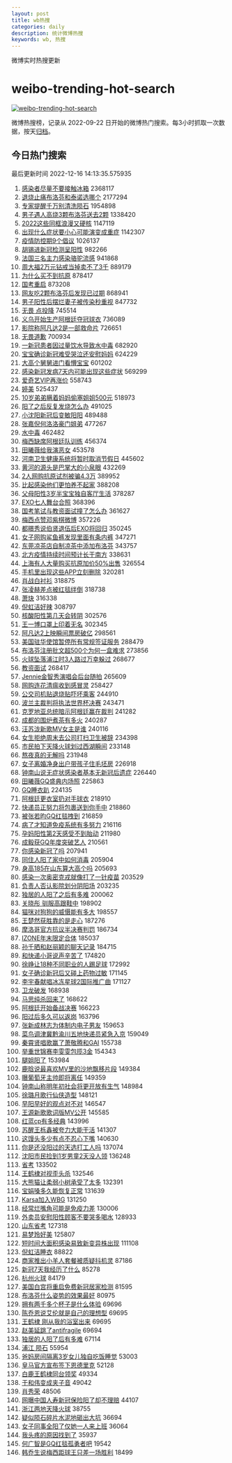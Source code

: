 ```yaml
---
layout: post
title: wb热搜
categories: daily
description: 统计微博热搜
keywords: wb, 热搜
---
```


微博实时热搜更新

# weibo-trending-hot-search

[![weibo-trending-hot-search](https://github.com/ameizi/weibo-trending-hot-search/actions/workflows/ci.yml/badge.svg)](https://github.com/ameizi/weibo-trending-hot-search/actions/workflows/ci.yml)

微博热搜榜，记录从 2022-09-22 日开始的微博热门搜索。每3小时抓取一次数据，按天[归档](./archives)。

## 今日热门搜索

<!-- BEGIN --> 
最后更新时间 2022-12-16 14:13:35.575935 
1. [感染者尽量不要接触冰箱](https://s.weibo.com/weibo?q=%23%E6%84%9F%E6%9F%93%E8%80%85%E5%B0%BD%E9%87%8F%E4%B8%8D%E8%A6%81%E6%8E%A5%E8%A7%A6%E5%86%B0%E7%AE%B1%23&t=31&band_rank=1&Refer=top) 2368117
1. [退烧止痛布洛芬和泰诺选哪个](https://s.weibo.com/weibo?q=%23%E9%80%80%E7%83%A7%E6%AD%A2%E7%97%9B%E5%B8%83%E6%B4%9B%E8%8A%AC%E5%92%8C%E6%B3%B0%E8%AF%BA%E9%80%89%E5%93%AA%E4%B8%AA%23&t=31&band_rank=1&Refer=top) 2177294
1. [专家提醒千万别清洗陨石](https://s.weibo.com/weibo?q=%23%E4%B8%93%E5%AE%B6%E6%8F%90%E9%86%92%E5%8D%83%E4%B8%87%E5%88%AB%E6%B8%85%E6%B4%97%E9%99%A8%E7%9F%B3%23&t=31&band_rank=1&Refer=top) 1954898
1. [男子遇人高烧3颗布洛芬送去2颗](https://s.weibo.com/weibo?q=%23%E7%94%B7%E5%AD%90%E9%81%87%E4%BA%BA%E9%AB%98%E7%83%A73%E9%A2%97%E5%B8%83%E6%B4%9B%E8%8A%AC%E9%80%81%E5%8E%BB2%E9%A2%97%23&t=31&band_rank=2&Refer=top) 1338420
1. [2022这些同框浪漫又硬核](https://s.weibo.com/weibo?q=%232022%E8%BF%99%E4%BA%9B%E5%90%8C%E6%A1%86%E6%B5%AA%E6%BC%AB%E5%8F%88%E7%A1%AC%E6%A0%B8%23&t=31&band_rank=3&Refer=top) 1147119
1. [出现什么症状要小心可能演变成重症](https://s.weibo.com/weibo?q=%23%E5%87%BA%E7%8E%B0%E4%BB%80%E4%B9%88%E7%97%87%E7%8A%B6%E8%A6%81%E5%B0%8F%E5%BF%83%E5%8F%AF%E8%83%BD%E6%BC%94%E5%8F%98%E6%88%90%E9%87%8D%E7%97%87%23&t=31&band_rank=2&Refer=top) 1142307
1. [疫情防控期9个倡议](https://s.weibo.com/weibo?q=%23%E7%96%AB%E6%83%85%E9%98%B2%E6%8E%A7%E6%9C%9F9%E4%B8%AA%E5%80%A1%E8%AE%AE%23&t=31&band_rank=3&Refer=top) 1026137
1. [胡锡进新冠检测呈阳性](https://s.weibo.com/weibo?q=%23%E8%83%A1%E9%94%A1%E8%BF%9B%E6%96%B0%E5%86%A0%E6%A3%80%E6%B5%8B%E5%91%88%E9%98%B3%E6%80%A7%23&t=31&band_rank=4&Refer=top) 982266
1. [法国三名主力感染骆驼流感](https://s.weibo.com/weibo?q=%23%E6%B3%95%E5%9B%BD%E4%B8%89%E5%90%8D%E4%B8%BB%E5%8A%9B%E6%84%9F%E6%9F%93%E9%AA%86%E9%A9%BC%E6%B5%81%E6%84%9F%23&t=31&band_rank=4&Refer=top) 941868
1. [周大福2万元钻戒当掉卖不了3千](https://s.weibo.com/weibo?q=%23%E5%91%A8%E5%A4%A7%E7%A6%8F2%E4%B8%87%E5%85%83%E9%92%BB%E6%88%92%E5%BD%93%E6%8E%89%E5%8D%96%E4%B8%8D%E4%BA%863%E5%8D%83%23&t=31&band_rank=5&Refer=top) 889179
1. [为什么买不到抗原](https://s.weibo.com/weibo?q=%23%E4%B8%BA%E4%BB%80%E4%B9%88%E4%B9%B0%E4%B8%8D%E5%88%B0%E6%8A%97%E5%8E%9F%23&t=31&band_rank=6&Refer=top) 878417
1. [国考重启](https://s.weibo.com/weibo?q=%23%E5%9B%BD%E8%80%83%E9%87%8D%E5%90%AF%23&t=31&band_rank=5&Refer=top) 873208
1. [网友吃2颗布洛芬后发现已过期](https://s.weibo.com/weibo?q=%23%E7%BD%91%E5%8F%8B%E5%90%832%E9%A2%97%E5%B8%83%E6%B4%9B%E8%8A%AC%E5%90%8E%E5%8F%91%E7%8E%B0%E5%B7%B2%E8%BF%87%E6%9C%9F%23&t=31&band_rank=7&Refer=top) 868941
1. [男子阳性后摆烂妻子被传染秒重视](https://s.weibo.com/weibo?q=%23%E7%94%B7%E5%AD%90%E9%98%B3%E6%80%A7%E5%90%8E%E6%91%86%E7%83%82%E5%A6%BB%E5%AD%90%E8%A2%AB%E4%BC%A0%E6%9F%93%E7%A7%92%E9%87%8D%E8%A7%86%23&t=31&band_rank=1&Refer=top) 847732
1. [无畏 点投降](https://s.weibo.com/weibo?q=%E6%97%A0%E7%95%8F%20%E7%82%B9%E6%8A%95%E9%99%8D&t=31&band_rank=5&Refer=top) 745514
1. [义乌开始生产阿根廷夺冠球衣](https://s.weibo.com/weibo?q=%23%E4%B9%89%E4%B9%8C%E5%BC%80%E5%A7%8B%E7%94%9F%E4%BA%A7%E9%98%BF%E6%A0%B9%E5%BB%B7%E5%A4%BA%E5%86%A0%E7%90%83%E8%A1%A3%23&t=31&band_rank=6&Refer=top) 736089
1. [影院称阿凡达2是一部救命片](https://s.weibo.com/weibo?q=%23%E5%BD%B1%E9%99%A2%E7%A7%B0%E9%98%BF%E5%87%A1%E8%BE%BE2%E6%98%AF%E4%B8%80%E9%83%A8%E6%95%91%E5%91%BD%E7%89%87%23&t=31&band_rank=7&Refer=top) 726651
1. [无畏道歉](https://s.weibo.com/weibo?q=%23%E6%97%A0%E7%95%8F%E9%81%93%E6%AD%89%23&t=31&band_rank=8&Refer=top) 700934
1. [一新冠患者因过量饮水导致水中毒](https://s.weibo.com/weibo?q=%23%E4%B8%80%E6%96%B0%E5%86%A0%E6%82%A3%E8%80%85%E5%9B%A0%E8%BF%87%E9%87%8F%E9%A5%AE%E6%B0%B4%E5%AF%BC%E8%87%B4%E6%B0%B4%E4%B8%AD%E6%AF%92%23&t=31&band_rank=2&Refer=top) 682920
1. [宝宝确诊新冠难受哭泣还安慰妈妈](https://s.weibo.com/weibo?q=%23%E5%AE%9D%E5%AE%9D%E7%A1%AE%E8%AF%8A%E6%96%B0%E5%86%A0%E9%9A%BE%E5%8F%97%E5%93%AD%E6%B3%A3%E8%BF%98%E5%AE%89%E6%85%B0%E5%A6%88%E5%A6%88%23&t=31&band_rank=9&Refer=top) 624229
1. [大高个舅舅进门看懵宝宝](https://s.weibo.com/weibo?q=%23%E5%A4%A7%E9%AB%98%E4%B8%AA%E8%88%85%E8%88%85%E8%BF%9B%E9%97%A8%E7%9C%8B%E6%87%B5%E5%AE%9D%E5%AE%9D%23&t=31&band_rank=7&Refer=top) 601202
1. [感染新冠发病7天内可能出现这些症状](https://s.weibo.com/weibo?q=%23%E6%84%9F%E6%9F%93%E6%96%B0%E5%86%A0%E5%8F%91%E7%97%857%E5%A4%A9%E5%86%85%E5%8F%AF%E8%83%BD%E5%87%BA%E7%8E%B0%E8%BF%99%E4%BA%9B%E7%97%87%E7%8A%B6%23&t=31&band_rank=25&Refer=top) 569299
1. [爱奇艺VIP再涨价](https://s.weibo.com/weibo?q=%23%E7%88%B1%E5%A5%87%E8%89%BAVIP%E5%86%8D%E6%B6%A8%E4%BB%B7%23&t=31&band_rank=10&Refer=top) 558743
1. [婷美](https://s.weibo.com/weibo?q=%E5%A9%B7%E7%BE%8E&t=31&band_rank=8&Refer=top) 525437
1. [10岁弟弟瞒着妈妈偷塞姐姐500元](https://s.weibo.com/weibo?q=%2310%E5%B2%81%E5%BC%9F%E5%BC%9F%E7%9E%92%E7%9D%80%E5%A6%88%E5%A6%88%E5%81%B7%E5%A1%9E%E5%A7%90%E5%A7%90500%E5%85%83%23&t=31&band_rank=9&Refer=top) 518973
1. [阳了之后反复发烧怎么办](https://s.weibo.com/weibo?q=%23%E9%98%B3%E4%BA%86%E4%B9%8B%E5%90%8E%E5%8F%8D%E5%A4%8D%E5%8F%91%E7%83%A7%E6%80%8E%E4%B9%88%E5%8A%9E%23&t=31&band_rank=10&Refer=top) 491025
1. [小沈阳新冠后变敏阳阳](https://s.weibo.com/weibo?q=%23%E5%B0%8F%E6%B2%88%E9%98%B3%E6%96%B0%E5%86%A0%E5%90%8E%E5%8F%98%E6%95%8F%E9%98%B3%E9%98%B3%23&t=31&band_rank=12&Refer=top) 489488
1. [张嘉倪何洛洛豪门姐弟](https://s.weibo.com/weibo?q=%23%E5%BC%A0%E5%98%89%E5%80%AA%E4%BD%95%E6%B4%9B%E6%B4%9B%E8%B1%AA%E9%97%A8%E5%A7%90%E5%BC%9F%23&t=31&band_rank=7&Refer=top) 477267
1. [水中毒](https://s.weibo.com/weibo?q=%E6%B0%B4%E4%B8%AD%E6%AF%92&t=31&band_rank=13&Refer=top) 462482
1. [梅西缺席阿根廷队训练](https://s.weibo.com/weibo?q=%23%E6%A2%85%E8%A5%BF%E7%BC%BA%E5%B8%AD%E9%98%BF%E6%A0%B9%E5%BB%B7%E9%98%9F%E8%AE%AD%E7%BB%83%23&t=31&band_rank=14&Refer=top) 456374
1. [田曦薇给我演恶女](https://s.weibo.com/weibo?q=%E7%94%B0%E6%9B%A6%E8%96%87%E7%BB%99%E6%88%91%E6%BC%94%E6%81%B6%E5%A5%B3&t=31&band_rank=4&Refer=top) 453578
1. [河南卫生健康系统将暂时取消节假日](https://s.weibo.com/weibo?q=%23%E6%B2%B3%E5%8D%97%E5%8D%AB%E7%94%9F%E5%81%A5%E5%BA%B7%E7%B3%BB%E7%BB%9F%E5%B0%86%E6%9A%82%E6%97%B6%E5%8F%96%E6%B6%88%E8%8A%82%E5%81%87%E6%97%A5%23&t=31&band_rank=12&Refer=top) 445602
1. [黄河的源头是巴掌大的小泉眼](https://s.weibo.com/weibo?q=%23%E9%BB%84%E6%B2%B3%E7%9A%84%E6%BA%90%E5%A4%B4%E6%98%AF%E5%B7%B4%E6%8E%8C%E5%A4%A7%E7%9A%84%E5%B0%8F%E6%B3%89%E7%9C%BC%23&t=31&band_rank=14&Refer=top) 432269
1. [2人网购抗原试剂被骗4.3万](https://s.weibo.com/weibo?q=%232%E4%BA%BA%E7%BD%91%E8%B4%AD%E6%8A%97%E5%8E%9F%E8%AF%95%E5%89%82%E8%A2%AB%E9%AA%974.3%E4%B8%87%23&t=31&band_rank=15&Refer=top) 389952
1. [比起感染他们更怕养不起家](https://s.weibo.com/weibo?q=%23%E6%AF%94%E8%B5%B7%E6%84%9F%E6%9F%93%E4%BB%96%E4%BB%AC%E6%9B%B4%E6%80%95%E5%85%BB%E4%B8%8D%E8%B5%B7%E5%AE%B6%23&t=31&band_rank=13&Refer=top) 388208
1. [父母阳性3岁半宝宝独自客厅生活](https://s.weibo.com/weibo?q=%23%E7%88%B6%E6%AF%8D%E9%98%B3%E6%80%A73%E5%B2%81%E5%8D%8A%E5%AE%9D%E5%AE%9D%E7%8B%AC%E8%87%AA%E5%AE%A2%E5%8E%85%E7%94%9F%E6%B4%BB%23&t=31&band_rank=43&Refer=top) 378287
1. [EXO七人舞台合照](https://s.weibo.com/weibo?q=%23EXO%E4%B8%83%E4%BA%BA%E8%88%9E%E5%8F%B0%E5%90%88%E7%85%A7%23&t=31&band_rank=16&Refer=top) 368396
1. [国考笔试与教资面试撞了怎么办](https://s.weibo.com/weibo?q=%23%E5%9B%BD%E8%80%83%E7%AC%94%E8%AF%95%E4%B8%8E%E6%95%99%E8%B5%84%E9%9D%A2%E8%AF%95%E6%92%9E%E4%BA%86%E6%80%8E%E4%B9%88%E5%8A%9E%23&t=31&band_rank=18&Refer=top) 361627
1. [梅西点赞邓紫棋微博](https://s.weibo.com/weibo?q=%23%E6%A2%85%E8%A5%BF%E7%82%B9%E8%B5%9E%E9%82%93%E7%B4%AB%E6%A3%8B%E5%BE%AE%E5%8D%9A%23&t=31&band_rank=13&Refer=top) 357226
1. [都暻秀说伯贤退伍后EXO将回归](https://s.weibo.com/weibo?q=%23%E9%83%BD%E6%9A%BB%E7%A7%80%E8%AF%B4%E4%BC%AF%E8%B4%A4%E9%80%80%E4%BC%8D%E5%90%8EEXO%E5%B0%86%E5%9B%9E%E5%BD%92%23&t=31&band_rank=17&Refer=top) 350245
1. [女子网购鲨鱼裤发现里面有条内裤](https://s.weibo.com/weibo?q=%23%E5%A5%B3%E5%AD%90%E7%BD%91%E8%B4%AD%E9%B2%A8%E9%B1%BC%E8%A3%A4%E5%8F%91%E7%8E%B0%E9%87%8C%E9%9D%A2%E6%9C%89%E6%9D%A1%E5%86%85%E8%A3%A4%23&t=31&band_rank=8&Refer=top) 347271
1. [东莞凉茶店自制凉茶中添加布洛芬](https://s.weibo.com/weibo?q=%23%E4%B8%9C%E8%8E%9E%E5%87%89%E8%8C%B6%E5%BA%97%E8%87%AA%E5%88%B6%E5%87%89%E8%8C%B6%E4%B8%AD%E6%B7%BB%E5%8A%A0%E5%B8%83%E6%B4%9B%E8%8A%AC%23&t=31&band_rank=19&Refer=top) 343757
1. [北方疫情持续时间预计长于南方](https://s.weibo.com/weibo?q=%23%E5%8C%97%E6%96%B9%E7%96%AB%E6%83%85%E6%8C%81%E7%BB%AD%E6%97%B6%E9%97%B4%E9%A2%84%E8%AE%A1%E9%95%BF%E4%BA%8E%E5%8D%97%E6%96%B9%23&t=31&band_rank=19&Refer=top) 338631
1. [上海有人大量购买抗原加价50%出售](https://s.weibo.com/weibo?q=%23%E4%B8%8A%E6%B5%B7%E6%9C%89%E4%BA%BA%E5%A4%A7%E9%87%8F%E8%B4%AD%E4%B9%B0%E6%8A%97%E5%8E%9F%E5%8A%A0%E4%BB%B750%25%E5%87%BA%E5%94%AE%23&t=31&band_rank=20&Refer=top) 326554
1. [手机里出现这些APP立刻删除](https://s.weibo.com/weibo?q=%23%E6%89%8B%E6%9C%BA%E9%87%8C%E5%87%BA%E7%8E%B0%E8%BF%99%E4%BA%9BAPP%E7%AB%8B%E5%88%BB%E5%88%A0%E9%99%A4%23&t=31&band_rank=29&Refer=top) 320281
1. [肖战白衬衫](https://s.weibo.com/weibo?q=%23%E8%82%96%E6%88%98%E7%99%BD%E8%A1%AC%E8%A1%AB%23&t=31&band_rank=21&Refer=top) 318875
1. [张凌赫差点被红毯绊倒](https://s.weibo.com/weibo?q=%23%E5%BC%A0%E5%87%8C%E8%B5%AB%E5%B7%AE%E7%82%B9%E8%A2%AB%E7%BA%A2%E6%AF%AF%E7%BB%8A%E5%80%92%23&t=31&band_rank=21&Refer=top) 318738
1. [萧玦](https://s.weibo.com/weibo?q=%E8%90%A7%E7%8E%A6&t=31&band_rank=19&Refer=top) 316338
1. [倪虹洁好辣](https://s.weibo.com/weibo?q=%23%E5%80%AA%E8%99%B9%E6%B4%81%E5%A5%BD%E8%BE%A3%23&t=31&band_rank=22&Refer=top) 308797
1. [核酸阳性第几天会转阴](https://s.weibo.com/weibo?q=%23%E6%A0%B8%E9%85%B8%E9%98%B3%E6%80%A7%E7%AC%AC%E5%87%A0%E5%A4%A9%E4%BC%9A%E8%BD%AC%E9%98%B4%23&t=31&band_rank=22&Refer=top) 302576
1. [王一博口罩上印着无名](https://s.weibo.com/weibo?q=%23%E7%8E%8B%E4%B8%80%E5%8D%9A%E5%8F%A3%E7%BD%A9%E4%B8%8A%E5%8D%B0%E7%9D%80%E6%97%A0%E5%90%8D%23&t=31&band_rank=21&Refer=top) 302345
1. [阿凡达2上映瞬间票房破亿](https://s.weibo.com/weibo?q=%23%E9%98%BF%E5%87%A1%E8%BE%BE2%E4%B8%8A%E6%98%A0%E7%9E%AC%E9%97%B4%E7%A5%A8%E6%88%BF%E7%A0%B4%E4%BA%BF%23&t=31&band_rank=20&Refer=top) 298561
1. [美国驻华使馆暂停所有常规签证服务](https://s.weibo.com/weibo?q=%23%E7%BE%8E%E5%9B%BD%E9%A9%BB%E5%8D%8E%E4%BD%BF%E9%A6%86%E6%9A%82%E5%81%9C%E6%89%80%E6%9C%89%E5%B8%B8%E8%A7%84%E7%AD%BE%E8%AF%81%E6%9C%8D%E5%8A%A1%23&t=31&band_rank=6&Refer=top) 288479
1. [布洛芬注册批文超500个为何一盒难求](https://s.weibo.com/weibo?q=%23%E5%B8%83%E6%B4%9B%E8%8A%AC%E6%B3%A8%E5%86%8C%E6%89%B9%E6%96%87%E8%B6%85500%E4%B8%AA%E4%B8%BA%E4%BD%95%E4%B8%80%E7%9B%92%E9%9A%BE%E6%B1%82%23&t=31&band_rank=34&Refer=top) 273856
1. [火球坠落浦江时3人路过万幸躲过](https://s.weibo.com/weibo?q=%23%E7%81%AB%E7%90%83%E5%9D%A0%E8%90%BD%E6%B5%A6%E6%B1%9F%E6%97%B63%E4%BA%BA%E8%B7%AF%E8%BF%87%E4%B8%87%E5%B9%B8%E8%BA%B2%E8%BF%87%23&t=31&band_rank=24&Refer=top) 268677
1. [教资面试](https://s.weibo.com/weibo?q=%E6%95%99%E8%B5%84%E9%9D%A2%E8%AF%95&t=31&band_rank=25&Refer=top) 268417
1. [Jennie金智秀演唱会后台随拍](https://s.weibo.com/weibo?q=%23Jennie%E9%87%91%E6%99%BA%E7%A7%80%E6%BC%94%E5%94%B1%E4%BC%9A%E5%90%8E%E5%8F%B0%E9%9A%8F%E6%8B%8D%23&t=31&band_rank=21&Refer=top) 265609
1. [网购连花清瘟收到感冒灵](https://s.weibo.com/weibo?q=%23%E7%BD%91%E8%B4%AD%E8%BF%9E%E8%8A%B1%E6%B8%85%E7%98%9F%E6%94%B6%E5%88%B0%E6%84%9F%E5%86%92%E7%81%B5%23&t=31&band_rank=26&Refer=top) 258427
1. [公交司机贴退烧贴吓坏乘客](https://s.weibo.com/weibo?q=%23%E5%85%AC%E4%BA%A4%E5%8F%B8%E6%9C%BA%E8%B4%B4%E9%80%80%E7%83%A7%E8%B4%B4%E5%90%93%E5%9D%8F%E4%B9%98%E5%AE%A2%23&t=31&band_rank=46&Refer=top) 244910
1. [波兰主裁判将执法世界杯决赛](https://s.weibo.com/weibo?q=%23%E6%B3%A2%E5%85%B0%E4%B8%BB%E8%A3%81%E5%88%A4%E5%B0%86%E6%89%A7%E6%B3%95%E4%B8%96%E7%95%8C%E6%9D%AF%E5%86%B3%E8%B5%9B%23&t=31&band_rank=27&Refer=top) 243471
1. [克罗地亚总统暗示阿根廷赢在裁判](https://s.weibo.com/weibo?q=%23%E5%85%8B%E7%BD%97%E5%9C%B0%E4%BA%9A%E6%80%BB%E7%BB%9F%E6%9A%97%E7%A4%BA%E9%98%BF%E6%A0%B9%E5%BB%B7%E8%B5%A2%E5%9C%A8%E8%A3%81%E5%88%A4%23&t=31&band_rank=10&Refer=top) 241282
1. [成都的围炉煮茶有多火](https://s.weibo.com/weibo?q=%23%E6%88%90%E9%83%BD%E7%9A%84%E5%9B%B4%E7%82%89%E7%85%AE%E8%8C%B6%E6%9C%89%E5%A4%9A%E7%81%AB%23&t=31&band_rank=24&Refer=top) 240287
1. [汪苏泷新歌MV女主是谁](https://s.weibo.com/weibo?q=%23%E6%B1%AA%E8%8B%8F%E6%B3%B7%E6%96%B0%E6%AD%8CMV%E5%A5%B3%E4%B8%BB%E6%98%AF%E8%B0%81%23&t=31&band_rank=27&Refer=top) 240116
1. [女生拒绝周末去公司打扫卫生被辞](https://s.weibo.com/weibo?q=%23%E5%A5%B3%E7%94%9F%E6%8B%92%E7%BB%9D%E5%91%A8%E6%9C%AB%E5%8E%BB%E5%85%AC%E5%8F%B8%E6%89%93%E6%89%AB%E5%8D%AB%E7%94%9F%E8%A2%AB%E8%BE%9E%23&t=31&band_rank=25&Refer=top) 234398
1. [市民拍下天降火球划过西湖瞬间](https://s.weibo.com/weibo?q=%23%E5%B8%82%E6%B0%91%E6%8B%8D%E4%B8%8B%E5%A4%A9%E9%99%8D%E7%81%AB%E7%90%83%E5%88%92%E8%BF%87%E8%A5%BF%E6%B9%96%E7%9E%AC%E9%97%B4%23&t=31&band_rank=29&Refer=top) 233148
1. [熬夜真的无解吗](https://s.weibo.com/weibo?q=%23%E7%86%AC%E5%A4%9C%E7%9C%9F%E7%9A%84%E6%97%A0%E8%A7%A3%E5%90%97%23&t=31&band_rank=5&Refer=top) 231948
1. [女子离婚净身出户带孩子住毛坯房](https://s.weibo.com/weibo?q=%23%E5%A5%B3%E5%AD%90%E7%A6%BB%E5%A9%9A%E5%87%80%E8%BA%AB%E5%87%BA%E6%88%B7%E5%B8%A6%E5%AD%A9%E5%AD%90%E4%BD%8F%E6%AF%9B%E5%9D%AF%E6%88%BF%23&t=31&band_rank=28&Refer=top) 226918
1. [钟南山说无症状感染者基本无新冠后遗症](https://s.weibo.com/weibo?q=%23%E9%92%9F%E5%8D%97%E5%B1%B1%E8%AF%B4%E6%97%A0%E7%97%87%E7%8A%B6%E6%84%9F%E6%9F%93%E8%80%85%E5%9F%BA%E6%9C%AC%E6%97%A0%E6%96%B0%E5%86%A0%E5%90%8E%E9%81%97%E7%97%87%23&t=31&band_rank=31&Refer=top) 226440
1. [田曦薇GQ盛典内场照](https://s.weibo.com/weibo?q=%23%E7%94%B0%E6%9B%A6%E8%96%87GQ%E7%9B%9B%E5%85%B8%E5%86%85%E5%9C%BA%E7%85%A7%23&t=31&band_rank=29&Refer=top) 225863
1. [GQ睡衣趴](https://s.weibo.com/weibo?q=%23GQ%E7%9D%A1%E8%A1%A3%E8%B6%B4%23&t=31&band_rank=32&Refer=top) 224135
1. [阿根廷更衣室扔对手球衣](https://s.weibo.com/weibo?q=%23%E9%98%BF%E6%A0%B9%E5%BB%B7%E6%9B%B4%E8%A1%A3%E5%AE%A4%E6%89%94%E5%AF%B9%E6%89%8B%E7%90%83%E8%A1%A3%23&t=31&band_rank=16&Refer=top) 218910
1. [快递员正努力将包裹送到你手中](https://s.weibo.com/weibo?q=%23%E5%BF%AB%E9%80%92%E5%91%98%E6%AD%A3%E5%8A%AA%E5%8A%9B%E5%B0%86%E5%8C%85%E8%A3%B9%E9%80%81%E5%88%B0%E4%BD%A0%E6%89%8B%E4%B8%AD%23&t=31&band_rank=34&Refer=top) 218860
1. [被张若昀GQ红毯拽到](https://s.weibo.com/weibo?q=%23%E8%A2%AB%E5%BC%A0%E8%8B%A5%E6%98%80GQ%E7%BA%A2%E6%AF%AF%E6%8B%BD%E5%88%B0%23&t=31&band_rank=25&Refer=top) 216859
1. [病了才知道免疫系统有多努力](https://s.weibo.com/weibo?q=%23%E7%97%85%E4%BA%86%E6%89%8D%E7%9F%A5%E9%81%93%E5%85%8D%E7%96%AB%E7%B3%BB%E7%BB%9F%E6%9C%89%E5%A4%9A%E5%8A%AA%E5%8A%9B%23&t=31&band_rank=27&Refer=top) 216116
1. [孕妈阳性第2天感受不到胎动](https://s.weibo.com/weibo?q=%23%E5%AD%95%E5%A6%88%E9%98%B3%E6%80%A7%E7%AC%AC2%E5%A4%A9%E6%84%9F%E5%8F%97%E4%B8%8D%E5%88%B0%E8%83%8E%E5%8A%A8%23&t=31&band_rank=31&Refer=top) 211980
1. [成毅获GQ年度突破艺人](https://s.weibo.com/weibo?q=%23%E6%88%90%E6%AF%85%E8%8E%B7GQ%E5%B9%B4%E5%BA%A6%E7%AA%81%E7%A0%B4%E8%89%BA%E4%BA%BA%23&t=31&band_rank=28&Refer=top) 210561
1. [你感染新冠了吗](https://s.weibo.com/weibo?q=%23%E4%BD%A0%E6%84%9F%E6%9F%93%E6%96%B0%E5%86%A0%E4%BA%86%E5%90%97%23&t=31&band_rank=36&Refer=top) 207941
1. [同住人阳了家中如何消毒](https://s.weibo.com/weibo?q=%23%E5%90%8C%E4%BD%8F%E4%BA%BA%E9%98%B3%E4%BA%86%E5%AE%B6%E4%B8%AD%E5%A6%82%E4%BD%95%E6%B6%88%E6%AF%92%23&t=31&band_rank=29&Refer=top) 205904
1. [身高185在山东算大高个吗](https://s.weibo.com/weibo?q=%23%E8%BA%AB%E9%AB%98185%E5%9C%A8%E5%B1%B1%E4%B8%9C%E7%AE%97%E5%A4%A7%E9%AB%98%E4%B8%AA%E5%90%97%23&t=31&band_rank=32&Refer=top) 205693
1. [感染一次奥密克戎就像打了一针疫苗](https://s.weibo.com/weibo?q=%23%E6%84%9F%E6%9F%93%E4%B8%80%E6%AC%A1%E5%A5%A5%E5%AF%86%E5%85%8B%E6%88%8E%E5%B0%B1%E5%83%8F%E6%89%93%E4%BA%86%E4%B8%80%E9%92%88%E7%96%AB%E8%8B%97%23&t=31&band_rank=30&Refer=top) 203529
1. [负责人否认影院划分阴阳场](https://s.weibo.com/weibo?q=%23%E8%B4%9F%E8%B4%A3%E4%BA%BA%E5%90%A6%E8%AE%A4%E5%BD%B1%E9%99%A2%E5%88%92%E5%88%86%E9%98%B4%E9%98%B3%E5%9C%BA%23&t=31&band_rank=31&Refer=top) 203235
1. [独居的人阳了之后有多难](https://s.weibo.com/weibo?q=%23%E7%8B%AC%E5%B1%85%E7%9A%84%E4%BA%BA%E9%98%B3%E4%BA%86%E4%B9%8B%E5%90%8E%E6%9C%89%E5%A4%9A%E9%9A%BE%23&t=31&band_rank=32&Refer=top) 200062
1. [关晓彤 驯服高跟鞋中](https://s.weibo.com/weibo?q=%E5%85%B3%E6%99%93%E5%BD%A4%20%E9%A9%AF%E6%9C%8D%E9%AB%98%E8%B7%9F%E9%9E%8B%E4%B8%AD&t=31&band_rank=11&Refer=top) 198902
1. [猫咪对狗狗的威慑能有多大](https://s.weibo.com/weibo?q=%23%E7%8C%AB%E5%92%AA%E5%AF%B9%E7%8B%97%E7%8B%97%E7%9A%84%E5%A8%81%E6%85%91%E8%83%BD%E6%9C%89%E5%A4%9A%E5%A4%A7%23&t=31&band_rank=33&Refer=top) 198557
1. [王楚然获胜靠的是走心](https://s.weibo.com/weibo?q=%23%E7%8E%8B%E6%A5%9A%E7%84%B6%E8%8E%B7%E8%83%9C%E9%9D%A0%E7%9A%84%E6%98%AF%E8%B5%B0%E5%BF%83%23&t=31&band_rank=34&Refer=top) 187276
1. [摩洛哥官方抗议半决赛判罚](https://s.weibo.com/weibo?q=%23%E6%91%A9%E6%B4%9B%E5%93%A5%E5%AE%98%E6%96%B9%E6%8A%97%E8%AE%AE%E5%8D%8A%E5%86%B3%E8%B5%9B%E5%88%A4%E7%BD%9A%23&t=31&band_rank=9&Refer=top) 186734
1. [IZONE年末限定合体](https://s.weibo.com/weibo?q=%23IZONE%E5%B9%B4%E6%9C%AB%E9%99%90%E5%AE%9A%E5%90%88%E4%BD%93%23&t=31&band_rank=36&Refer=top) 185037
1. [孙千晒和赵丽颖的聊天记录](https://s.weibo.com/weibo?q=%23%E5%AD%99%E5%8D%83%E6%99%92%E5%92%8C%E8%B5%B5%E4%B8%BD%E9%A2%96%E7%9A%84%E8%81%8A%E5%A4%A9%E8%AE%B0%E5%BD%95%23&t=31&band_rank=23&Refer=top) 184715
1. [和快递小哥说声辛苦了](https://s.weibo.com/weibo?q=%23%E5%92%8C%E5%BF%AB%E9%80%92%E5%B0%8F%E5%93%A5%E8%AF%B4%E5%A3%B0%E8%BE%9B%E8%8B%A6%E4%BA%86%23&t=31&band_rank=40&Refer=top) 174820
1. [徐峥让18种不同职业的人踢足球](https://s.weibo.com/weibo?q=%23%E5%BE%90%E5%B3%A5%E8%AE%A918%E7%A7%8D%E4%B8%8D%E5%90%8C%E8%81%8C%E4%B8%9A%E7%9A%84%E4%BA%BA%E8%B8%A2%E8%B6%B3%E7%90%83%23&t=31&band_rank=35&Refer=top) 172992
1. [女子确诊新冠后又碰上药物过敏](https://s.weibo.com/weibo?q=%23%E5%A5%B3%E5%AD%90%E7%A1%AE%E8%AF%8A%E6%96%B0%E5%86%A0%E5%90%8E%E5%8F%88%E7%A2%B0%E4%B8%8A%E8%8D%AF%E7%89%A9%E8%BF%87%E6%95%8F%23&t=31&band_rank=45&Refer=top) 171145
1. [李宇春献唱冰冻星球2国际推广曲](https://s.weibo.com/weibo?q=%23%E6%9D%8E%E5%AE%87%E6%98%A5%E7%8C%AE%E5%94%B1%E5%86%B0%E5%86%BB%E6%98%9F%E7%90%832%E5%9B%BD%E9%99%85%E6%8E%A8%E5%B9%BF%E6%9B%B2%23&t=31&band_rank=36&Refer=top) 171127
1. [卫龙破发](https://s.weibo.com/weibo?q=%23%E5%8D%AB%E9%BE%99%E7%A0%B4%E5%8F%91%23&t=31&band_rank=14&Refer=top) 168938
1. [马思纯杀回来了](https://s.weibo.com/weibo?q=%23%E9%A9%AC%E6%80%9D%E7%BA%AF%E6%9D%80%E5%9B%9E%E6%9D%A5%E4%BA%86%23&t=31&band_rank=33&Refer=top) 168622
1. [阿根廷开始备战决赛](https://s.weibo.com/weibo?q=%23%E9%98%BF%E6%A0%B9%E5%BB%B7%E5%BC%80%E5%A7%8B%E5%A4%87%E6%88%98%E5%86%B3%E8%B5%9B%23&t=31&band_rank=38&Refer=top) 166223
1. [阳过后多久可以返岗](https://s.weibo.com/weibo?q=%23%E9%98%B3%E8%BF%87%E5%90%8E%E5%A4%9A%E4%B9%85%E5%8F%AF%E4%BB%A5%E8%BF%94%E5%B2%97%23&t=31&band_rank=19&Refer=top) 163796
1. [张新成林志为体制内电子男友](https://s.weibo.com/weibo?q=%23%E5%BC%A0%E6%96%B0%E6%88%90%E6%9E%97%E5%BF%97%E4%B8%BA%E4%BD%93%E5%88%B6%E5%86%85%E7%94%B5%E5%AD%90%E7%94%B7%E5%8F%8B%23&t=31&band_rank=41&Refer=top) 159653
1. [菜鸟调津冀黔渝川五地快递员紧急入京](https://s.weibo.com/weibo?q=%23%E8%8F%9C%E9%B8%9F%E8%B0%83%E6%B4%A5%E5%86%80%E9%BB%94%E6%B8%9D%E5%B7%9D%E4%BA%94%E5%9C%B0%E5%BF%AB%E9%80%92%E5%91%98%E7%B4%A7%E6%80%A5%E5%85%A5%E4%BA%AC%23&t=31&band_rank=39&Refer=top) 159049
1. [秦霄贤唱歌赢了萧敬腾和GAI](https://s.weibo.com/weibo?q=%23%E7%A7%A6%E9%9C%84%E8%B4%A4%E5%94%B1%E6%AD%8C%E8%B5%A2%E4%BA%86%E8%90%A7%E6%95%AC%E8%85%BE%E5%92%8CGAI%23&t=31&band_rank=41&Refer=top) 155738
1. [举重世锦赛李雯雯包揽3金](https://s.weibo.com/weibo?q=%23%E4%B8%BE%E9%87%8D%E4%B8%96%E9%94%A6%E8%B5%9B%E6%9D%8E%E9%9B%AF%E9%9B%AF%E5%8C%85%E6%8F%BD3%E9%87%91%23&t=31&band_rank=38&Refer=top) 154343
1. [腿姐阳了](https://s.weibo.com/weibo?q=%E8%85%BF%E5%A7%90%E9%98%B3%E4%BA%86&t=31&band_rank=15&Refer=top) 153984
1. [鹿晗说最喜欢MV里的沙地飘移片段](https://s.weibo.com/weibo?q=%23%E9%B9%BF%E6%99%97%E8%AF%B4%E6%9C%80%E5%96%9C%E6%AC%A2MV%E9%87%8C%E7%9A%84%E6%B2%99%E5%9C%B0%E9%A3%98%E7%A7%BB%E7%89%87%E6%AE%B5%23&t=31&band_rank=42&Refer=top) 149384
1. [曝葡萄牙主帅即将离任](https://s.weibo.com/weibo?q=%23%E6%9B%9D%E8%91%A1%E8%90%84%E7%89%99%E4%B8%BB%E5%B8%85%E5%8D%B3%E5%B0%86%E7%A6%BB%E4%BB%BB%23&t=31&band_rank=47&Refer=top) 149359
1. [钟南山称明年初社会将更开放有生气](https://s.weibo.com/weibo?q=%23%E9%92%9F%E5%8D%97%E5%B1%B1%E7%A7%B0%E6%98%8E%E5%B9%B4%E5%88%9D%E7%A4%BE%E4%BC%9A%E5%B0%86%E6%9B%B4%E5%BC%80%E6%94%BE%E6%9C%89%E7%94%9F%E6%B0%94%23&t=31&band_rank=20&Refer=top) 148984
1. [徐璐月歌行仙侠造型](https://s.weibo.com/weibo?q=%23%E5%BE%90%E7%92%90%E6%9C%88%E6%AD%8C%E8%A1%8C%E4%BB%99%E4%BE%A0%E9%80%A0%E5%9E%8B%23&t=31&band_rank=43&Refer=top) 148121
1. [早阳早好的观点对不对](https://s.weibo.com/weibo?q=%23%E6%97%A9%E9%98%B3%E6%97%A9%E5%A5%BD%E7%9A%84%E8%A7%82%E7%82%B9%E5%AF%B9%E4%B8%8D%E5%AF%B9%23&t=31&band_rank=40&Refer=top) 146547
1. [王源新歌歌词版MV公开](https://s.weibo.com/weibo?q=%23%E7%8E%8B%E6%BA%90%E6%96%B0%E6%AD%8C%E6%AD%8C%E8%AF%8D%E7%89%88MV%E5%85%AC%E5%BC%80%23&t=31&band_rank=41&Refer=top) 145585
1. [红蓝cp有多经典](https://s.weibo.com/weibo?q=%23%E7%BA%A2%E8%93%9Dcp%E6%9C%89%E5%A4%9A%E7%BB%8F%E5%85%B8%23&t=31&band_rank=42&Refer=top) 143996
1. [苏醒王栎鑫被夸力大能干活](https://s.weibo.com/weibo?q=%23%E8%8B%8F%E9%86%92%E7%8E%8B%E6%A0%8E%E9%91%AB%E8%A2%AB%E5%A4%B8%E5%8A%9B%E5%A4%A7%E8%83%BD%E5%B9%B2%E6%B4%BB%23&t=31&band_rank=44&Refer=top) 141307
1. [这馒头多少有点不忍心下嘴](https://s.weibo.com/weibo?q=%23%E8%BF%99%E9%A6%92%E5%A4%B4%E5%A4%9A%E5%B0%91%E6%9C%89%E7%82%B9%E4%B8%8D%E5%BF%8D%E5%BF%83%E4%B8%8B%E5%98%B4%23&t=31&band_rank=46&Refer=top) 140630
1. [你是还没阳过的天选打工人吗](https://s.weibo.com/weibo?q=%23%E4%BD%A0%E6%98%AF%E8%BF%98%E6%B2%A1%E9%98%B3%E8%BF%87%E7%9A%84%E5%A4%A9%E9%80%89%E6%89%93%E5%B7%A5%E4%BA%BA%E5%90%97%23&t=31&band_rank=45&Refer=top) 137074
1. [沈阳市民捡到1岁男童2天没人领](https://s.weibo.com/weibo?q=%23%E6%B2%88%E9%98%B3%E5%B8%82%E6%B0%91%E6%8D%A1%E5%88%B01%E5%B2%81%E7%94%B7%E7%AB%A52%E5%A4%A9%E6%B2%A1%E4%BA%BA%E9%A2%86%23&t=31&band_rank=36&Refer=top) 136248
1. [省考](https://s.weibo.com/weibo?q=%E7%9C%81%E8%80%83&t=31&band_rank=47&Refer=top) 133502
1. [王鹤棣对视歪头杀](https://s.weibo.com/weibo?q=%23%E7%8E%8B%E9%B9%A4%E6%A3%A3%E5%AF%B9%E8%A7%86%E6%AD%AA%E5%A4%B4%E6%9D%80%23&t=31&band_rank=48&Refer=top) 132546
1. [大熊猫让柔弱小树承受了太多](https://s.weibo.com/weibo?q=%23%E5%A4%A7%E7%86%8A%E7%8C%AB%E8%AE%A9%E6%9F%94%E5%BC%B1%E5%B0%8F%E6%A0%91%E6%89%BF%E5%8F%97%E4%BA%86%E5%A4%AA%E5%A4%9A%23&t=31&band_rank=47&Refer=top) 132391
1. [宝娟嗓多久能恢复正常](https://s.weibo.com/weibo?q=%23%E5%AE%9D%E5%A8%9F%E5%97%93%E5%A4%9A%E4%B9%85%E8%83%BD%E6%81%A2%E5%A4%8D%E6%AD%A3%E5%B8%B8%23&t=31&band_rank=49&Refer=top) 131639
1. [Karsa加入WBG](https://s.weibo.com/weibo?q=%23Karsa%E5%8A%A0%E5%85%A5WBG%23&t=31&band_rank=49&Refer=top) 131250
1. [经常烂嘴角可能是免疫力差](https://s.weibo.com/weibo?q=%23%E7%BB%8F%E5%B8%B8%E7%83%82%E5%98%B4%E8%A7%92%E5%8F%AF%E8%83%BD%E6%98%AF%E5%85%8D%E7%96%AB%E5%8A%9B%E5%B7%AE%23&t=31&band_rank=50&Refer=top) 130006
1. [外卖员安慰阳性顾客不要哭多喝水](https://s.weibo.com/weibo?q=%23%E5%A4%96%E5%8D%96%E5%91%98%E5%AE%89%E6%85%B0%E9%98%B3%E6%80%A7%E9%A1%BE%E5%AE%A2%E4%B8%8D%E8%A6%81%E5%93%AD%E5%A4%9A%E5%96%9D%E6%B0%B4%23&t=31&band_rank=50&Refer=top) 128933
1. [山东省考](https://s.weibo.com/weibo?q=%E5%B1%B1%E4%B8%9C%E7%9C%81%E8%80%83&t=31&band_rank=50&Refer=top) 127318
1. [易梦玲好美](https://s.weibo.com/weibo?q=%E6%98%93%E6%A2%A6%E7%8E%B2%E5%A5%BD%E7%BE%8E&t=31&band_rank=17&Refer=top) 125807
1. [短时间大面积感染易致新变异株出现](https://s.weibo.com/weibo?q=%23%E7%9F%AD%E6%97%B6%E9%97%B4%E5%A4%A7%E9%9D%A2%E7%A7%AF%E6%84%9F%E6%9F%93%E6%98%93%E8%87%B4%E6%96%B0%E5%8F%98%E5%BC%82%E6%A0%AA%E5%87%BA%E7%8E%B0%23&t=31&band_rank=18&Refer=top) 111108
1. [倪虹洁睡衣](https://s.weibo.com/weibo?q=%23%E5%80%AA%E8%99%B9%E6%B4%81%E7%9D%A1%E8%A1%A3%23&t=31&band_rank=22&Refer=top) 88822
1. [商家推出小羊人套餐被质疑抖机灵](https://s.weibo.com/weibo?q=%23%E5%95%86%E5%AE%B6%E6%8E%A8%E5%87%BA%E5%B0%8F%E7%BE%8A%E4%BA%BA%E5%A5%97%E9%A4%90%E8%A2%AB%E8%B4%A8%E7%96%91%E6%8A%96%E6%9C%BA%E7%81%B5%23&t=31&band_rank=24&Refer=top) 87186
1. [新冠7天我经历了什么](https://s.weibo.com/weibo?q=%23%E6%96%B0%E5%86%A07%E5%A4%A9%E6%88%91%E7%BB%8F%E5%8E%86%E4%BA%86%E4%BB%80%E4%B9%88%23&t=31&band_rank=40&Refer=top) 85278
1. [杭州火球](https://s.weibo.com/weibo?q=%23%E6%9D%AD%E5%B7%9E%E7%81%AB%E7%90%83%23&t=31&band_rank=25&Refer=top) 84179
1. [美国白宫将重启免费新冠居家检测](https://s.weibo.com/weibo?q=%23%E7%BE%8E%E5%9B%BD%E7%99%BD%E5%AE%AB%E5%B0%86%E9%87%8D%E5%90%AF%E5%85%8D%E8%B4%B9%E6%96%B0%E5%86%A0%E5%B1%85%E5%AE%B6%E6%A3%80%E6%B5%8B%23&t=31&band_rank=26&Refer=top) 81595
1. [布洛芬什么姿势的效果最好](https://s.weibo.com/weibo?q=%23%E5%B8%83%E6%B4%9B%E8%8A%AC%E4%BB%80%E4%B9%88%E5%A7%BF%E5%8A%BF%E7%9A%84%E6%95%88%E6%9E%9C%E6%9C%80%E5%A5%BD%23&t=31&band_rank=27&Refer=top) 80975
1. [拥有两千多个杯子是什么体验](https://s.weibo.com/weibo?q=%23%E6%8B%A5%E6%9C%89%E4%B8%A4%E5%8D%83%E5%A4%9A%E4%B8%AA%E6%9D%AF%E5%AD%90%E6%98%AF%E4%BB%80%E4%B9%88%E4%BD%93%E9%AA%8C%23&t=31&band_rank=30&Refer=top) 69696
1. [陈乔恩说艾伦就是自己的理想型](https://s.weibo.com/weibo?q=%23%E9%99%88%E4%B9%94%E6%81%A9%E8%AF%B4%E8%89%BE%E4%BC%A6%E5%B0%B1%E6%98%AF%E8%87%AA%E5%B7%B1%E7%9A%84%E7%90%86%E6%83%B3%E5%9E%8B%23&t=31&band_rank=31&Refer=top) 69695
1. [王鹤棣 刚从我的浴室出来](https://s.weibo.com/weibo?q=%E7%8E%8B%E9%B9%A4%E6%A3%A3%20%E5%88%9A%E4%BB%8E%E6%88%91%E7%9A%84%E6%B5%B4%E5%AE%A4%E5%87%BA%E6%9D%A5&t=31&band_rank=32&Refer=top) 69695
1. [赵美延跳了antifragile](https://s.weibo.com/weibo?q=%23%E8%B5%B5%E7%BE%8E%E5%BB%B6%E8%B7%B3%E4%BA%86antifragile%23&t=31&band_rank=34&Refer=top) 69694
1. [独居的人阳了后有多难](https://s.weibo.com/weibo?q=%23%E7%8B%AC%E5%B1%85%E7%9A%84%E4%BA%BA%E9%98%B3%E4%BA%86%E5%90%8E%E6%9C%89%E5%A4%9A%E9%9A%BE%23&t=31&band_rank=35&Refer=top) 67114
1. [浦江 陨石](https://s.weibo.com/weibo?q=%E6%B5%A6%E6%B1%9F%20%E9%99%A8%E7%9F%B3&t=31&band_rank=37&Refer=top) 55954
1. [爸妈房间隔离3岁女儿独自吃饭睡觉](https://s.weibo.com/weibo?q=%23%E7%88%B8%E5%A6%88%E6%88%BF%E9%97%B4%E9%9A%94%E7%A6%BB3%E5%B2%81%E5%A5%B3%E5%84%BF%E7%8B%AC%E8%87%AA%E5%90%83%E9%A5%AD%E7%9D%A1%E8%A7%89%23&t=31&band_rank=38&Refer=top) 53003
1. [皇马官方宣布签下恩德里克](https://s.weibo.com/weibo?q=%23%E7%9A%87%E9%A9%AC%E5%AE%98%E6%96%B9%E5%AE%A3%E5%B8%83%E7%AD%BE%E4%B8%8B%E6%81%A9%E5%BE%B7%E9%87%8C%E5%85%8B%23&t=31&band_rank=39&Refer=top) 52128
1. [白鹿王鹤棣同台领奖](https://s.weibo.com/weibo?q=%23%E7%99%BD%E9%B9%BF%E7%8E%8B%E9%B9%A4%E6%A3%A3%E5%90%8C%E5%8F%B0%E9%A2%86%E5%A5%96%23&t=31&band_rank=41&Refer=top) 49334
1. [于和伟变成夹子音](https://s.weibo.com/weibo?q=%23%E4%BA%8E%E5%92%8C%E4%BC%9F%E5%8F%98%E6%88%90%E5%A4%B9%E5%AD%90%E9%9F%B3%23&t=31&band_rank=42&Refer=top) 49042
1. [肖秀荣](https://s.weibo.com/weibo?q=%E8%82%96%E7%A7%80%E8%8D%A3&t=31&band_rank=43&Refer=top) 48506
1. [网曝中国人寿新冠保险阳了却不理赔](https://s.weibo.com/weibo?q=%23%E7%BD%91%E6%9B%9D%E4%B8%AD%E5%9B%BD%E4%BA%BA%E5%AF%BF%E6%96%B0%E5%86%A0%E4%BF%9D%E9%99%A9%E9%98%B3%E4%BA%86%E5%8D%B4%E4%B8%8D%E7%90%86%E8%B5%94%23&t=31&band_rank=44&Refer=top) 44107
1. [浙江两地天降火球](https://s.weibo.com/weibo?q=%23%E6%B5%99%E6%B1%9F%E4%B8%A4%E5%9C%B0%E5%A4%A9%E9%99%8D%E7%81%AB%E7%90%83%23&t=31&band_rank=47&Refer=top) 38755
1. [疑似陨石碎片水泥地砸出大坑](https://s.weibo.com/weibo?q=%23%E7%96%91%E4%BC%BC%E9%99%A8%E7%9F%B3%E7%A2%8E%E7%89%87%E6%B0%B4%E6%B3%A5%E5%9C%B0%E7%A0%B8%E5%87%BA%E5%A4%A7%E5%9D%91%23&t=31&band_rank=48&Refer=top) 36694
1. [女子同事全阳了仅她一人来上班](https://s.weibo.com/weibo?q=%23%E5%A5%B3%E5%AD%90%E5%90%8C%E4%BA%8B%E5%85%A8%E9%98%B3%E4%BA%86%E4%BB%85%E5%A5%B9%E4%B8%80%E4%BA%BA%E6%9D%A5%E4%B8%8A%E7%8F%AD%23&t=31&band_rank=49&Refer=top) 36064
1. [我头疼的原因找到了](https://s.weibo.com/weibo?q=%23%E6%88%91%E5%A4%B4%E7%96%BC%E7%9A%84%E5%8E%9F%E5%9B%A0%E6%89%BE%E5%88%B0%E4%BA%86%23&t=31&band_rank=50&Refer=top) 35937
1. [何广智是GQ红毯孤勇者吧](https://s.weibo.com/weibo?q=%23%E4%BD%95%E5%B9%BF%E6%99%BA%E6%98%AFGQ%E7%BA%A2%E6%AF%AF%E5%AD%A4%E5%8B%87%E8%80%85%E5%90%A7%23&t=31&band_rank=47&Refer=top) 19542
1. [韩乔生说梅西距球王只差一场胜利](https://s.weibo.com/weibo?q=%23%E9%9F%A9%E4%B9%94%E7%94%9F%E8%AF%B4%E6%A2%85%E8%A5%BF%E8%B7%9D%E7%90%83%E7%8E%8B%E5%8F%AA%E5%B7%AE%E4%B8%80%E5%9C%BA%E8%83%9C%E5%88%A9%23&t=31&band_rank=50&Refer=top) 18499
<!-- END -->
